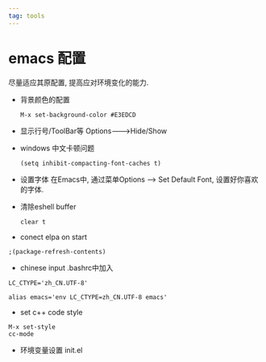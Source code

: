 ```yaml
---
tag: tools
---
```

# emacs 配置
尽量适应其原配置, 提高应对环境变化的能力.
* 背景颜色的配置
    ```
    M-x set-background-color #E3EDCD
    ```

* 显示行号/ToolBar等
Options--->Hide/Show

* windows 中文卡顿问题
    ```
    (setq inhibit-compacting-font-caches t)
    ```

* 设置字体
在Emacs中, 通过菜单Options –> Set Default Font, 设置好你喜欢的字体.

* 清除eshell buffer
    ```
    clear t
    ```


* conect elpa on start
```
;(package-refresh-contents)
```

* chinese input
.bashrc中加入

```
LC_CTYPE='zh_CN.UTF-8'

alias emacs='env LC_CTYPE=zh_CN.UTF-8 emacs'
```

* set c++ code style
```
M-x set-style
cc-mode
```

* 环境变量设置
init.el

